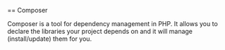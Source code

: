 == Composer

Composer is a tool for dependency management in PHP. It allows you to declare
the libraries your project depends on and it will manage (install/update) them
for you.